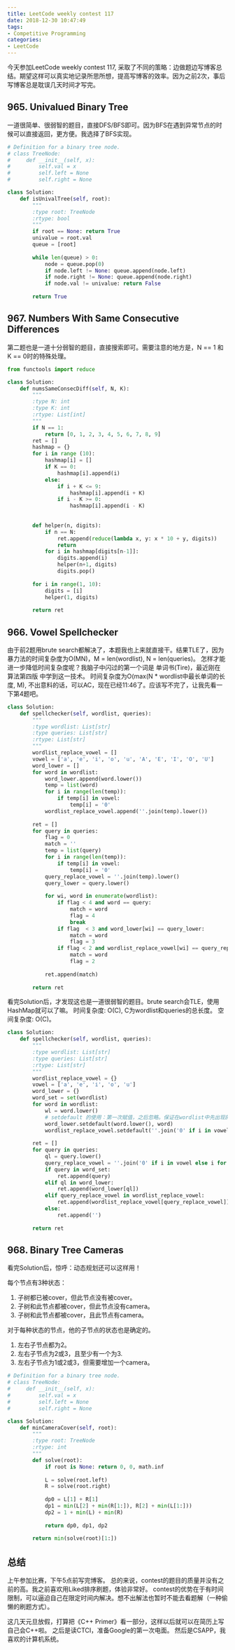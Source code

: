 ```yaml
---
title: LeetCode weekly contest 117
date: 2018-12-30 10:47:49
tags:
- Competitive Programming
categories:
- LeetCode
---
```


今天参加LeetCode weekly contest 117, 采取了不同的策略：边做题边写博客总结。期望这样可以真实地记录所思所想，提高写博客的效率。因为之前2次，事后写博客总是耽误几天时间才写完。

## 965. Univalued Binary Tree

一道很简单、很弱智的题目，直接DFS/BFS即可。因为BFS在遇到异常节点的时候可以直接返回，更方便。我选择了BFS实现。

```python
# Definition for a binary tree node.
# class TreeNode:
#     def __init__(self, x):
#         self.val = x
#         self.left = None
#         self.right = None

class Solution:
    def isUnivalTree(self, root):
        """
        :type root: TreeNode
        :rtype: bool
        """
        if root == None: return True
        univalue = root.val
        queue = [root]
        
        while len(queue) > 0:
            node = queue.pop(0)
            if node.left != None: queue.append(node.left)
            if node.right != None: queue.append(node.right)
            if node.val != univalue: return False
            
        return True
```

## 967. Numbers With Same Consecutive Differences

第二题也是一道十分弱智的题目，直接搜索即可。需要注意的地方是，N == 1 和 K == 0时的特殊处理。

```python
from functools import reduce

class Solution:
    def numsSameConsecDiff(self, N, K):
        """
        :type N: int
        :type K: int
        :rtype: List[int]
        """
        if N == 1:
            return [0, 1, 2, 3, 4, 5, 6, 7, 8, 9]
        ret = []
        hashmap = {}
        for i in range (10):
            hashmap[i] = []
            if K == 0:
                hashmap[i].append(i)
            else:
                if i + K <= 9:
                    hashmap[i].append(i + K)
                if i - K >= 0:
                    hashmap[i].append(i - K)
        
        
        def helper(n, digits):
            if n == N:
                ret.append(reduce(lambda x, y: x * 10 + y, digits))
                return
            for i in hashmap[digits[n-1]]:
                digits.append(i)
                helper(n+1, digits)
                digits.pop()
                
        for i in range(1, 10):
            digits = [i]
            helper(1, digits)
            
        return ret
```

## 966. Vowel Spellchecker

由于前2题用brute search都解决了，本题我也上来就直接干。结果TLE了，因为暴力法的时间复杂度为O(MN)，M = len(wordlist), N = len(queries)。
怎样才能进一步降低时间复杂度呢？我脑子中闪过的第一个词是 单词书(Tire)，最近刚在 算法第四版 中学到这一技术。 时间复杂度为O(max(N * wordlist中最长单词的长度, M), 不出意料的话，可以AC，现在已经11:46了。应该写不完了，让我先看一下第4题吧。

```python
class Solution:
    def spellchecker(self, wordlist, queries):
        """
        :type wordlist: List[str]
        :type queries: List[str]
        :rtype: List[str]
        """
        wordlist_replace_vowel = []
        vowel = ['a', 'e', 'i', 'o', 'u', 'A', 'E', 'I', 'O', 'U']
        word_lower = []
        for word in wordlist:
            word_lower.append(word.lower())
            temp = list(word)
            for i in range(len(temp)):
                if temp[i] in vowel:
                    temp[i] = '0'
            wordlist_replace_vowel.append(''.join(temp).lower())
            
        ret = []
        for query in queries:
            flag = 0
            match = ''
            temp = list(query)
            for i in range(len(temp)):
                if temp[i] in vowel:
                    temp[i] = '0'
            query_replace_vowel = ''.join(temp).lower()
            query_lower = query.lower()
            
            for wi, word in enumerate(wordlist):
                if flag < 4 and word == query:
                    match = word
                    flag = 4
                    break
                if flag  < 3 and word_lower[wi] == query_lower:
                    match = word
                    flag = 3
                if flag < 2 and wordlist_replace_vowel[wi] == query_replace_vowel:
                    match = word
                    flag = 2
            
            ret.append(match)
            
        return ret
```

看完Solution后，才发现这也是一道很弱智的题目。brute search会TLE，使用HashMap就可以了嘛。
时间复杂度: O(C), C为wordlist和queries的总长度。
空间复杂度: O(C)。

```python
class Solution:
    def spellchecker(self, wordlist, queries):
        """
        :type wordlist: List[str]
        :type queries: List[str]
        :rtype: List[str]
        """
        wordlist_replace_vowel = {}
        vowel = ['a', 'e', 'i', 'o', 'u']
        word_lower = {}
        word_set = set(wordlist)
        for word in wordlist:
            wl = word.lower()
            # setdefault 的使用：第一次赋值，之后忽略。保证在wordlist中先出现的词优先
            word_lower.setdefault(word.lower(), word)
            wordlist_replace_vowel.setdefault(''.join('0' if i in vowel else i for i in wl), word)
            
        ret = []
        for query in queries:
            ql = query.lower()
            query_replace_vowel = ''.join('0' if i in vowel else i for i in ql)
            if query in word_set:
                ret.append(query)
            elif ql in word_lower:
                ret.append(word_lower[ql])
            elif query_replace_vowel in wordlist_replace_vowel:
                ret.append(wordlist_replace_vowel[query_replace_vowel])
            else:
                ret.append('')
            
        return ret
```

## 968. Binary Tree Cameras

看完Solution后，惊呼：动态规划还可以这样用！

每个节点有3种状态：
1. 子树都已被cover，但此节点没有被cover。
2. 子树和此节点都被cover，但此节点没有camera。
3. 子树和此节点都被cover，且此节点有camera。

对于每种状态的节点，他的子节点的状态也是确定的。
1. 左右子节点都为2。
2. 左右子节点为2或3，且至少有一个为3.
3. 左右子节点为1或2或3，但需要增加一个camera。

```python
# Definition for a binary tree node.
# class TreeNode:
#     def __init__(self, x):
#         self.val = x
#         self.left = None
#         self.right = None

class Solution:
    def minCameraCover(self, root):
        """
        :type root: TreeNode
        :rtype: int
        """
        def solve(root):
            if root is None: return 0, 0, math.inf
            
            L = solve(root.left)
            R = solve(root.right)
            
            dp0 = L[1] + R[1]
            dp1 = min(L[2] + min(R[1:]), R[2] + min(L[1:]))
            dp2 = 1 + min(L) + min(R)
            
            return dp0, dp1, dp2
        
        return min(solve(root)[1:])
```

## 总结

上午参加比赛，下午5点前写完博客。
总的来说，contest的题目的质量并没有之前的高。我之前喜欢用Liked排序刷题，体验非常好。
contest的优势在于有时间限制，可以逼迫自己在限定时间内解决。想不出解法也暂时不能去看题解（一种偷懒的刷题方式）。

这几天元旦放假，打算把《C++ Primer》看一部分，这样以后就可以在简历上写自己会C++啦。
之后是读CTCI，准备Google的第一次电面。
然后是CSAPP，我喜欢的计算机系统。